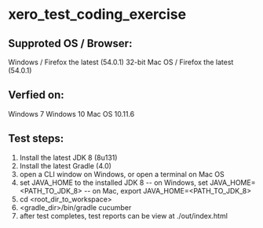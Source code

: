 # xero_test_coding_exercise

Supproted OS / Browser:
-----------------------
Windows / Firefox the latest (54.0.1) 32-bit
Mac OS / Firefox the latest (54.0.1)

Verfied on:
-----------
Windows 7
Windows 10
Mac OS 10.11.6

Test steps:
-----------
1. Install the latest JDK 8 (8u131)
2. Install the latest Gradle (4.0)
3. open a CLI window on Windows, or open a terminal on Mac OS
4. set JAVA_HOME to the installed JDK 8
-- on Windows, set JAVA_HOME=<PATH_TO_JDK_8>
-- on Mac, export JAVA_HOME=<PATH_TO_JDK_8>
5. cd <root_dir_to_workspace>
6. <gradle_dir>/bin/gradle cucumber
7. after test completes, test reports can be view at ./out/index.html
